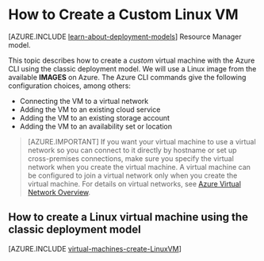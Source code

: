 <properties
	pageTitle="Create a Linux VM | Microsoft Azure"
	description="Learn how to create a custom virtual machine with the classic deployment model running the Linux operating system."
	services="virtual-machines-linux"
	documentationCenter=""
	authors="iainfoulds"
	manager="timlt"
	editor="tysonn"
	tags="azure-service-management"/>

<tags
	ms.service="virtual-machines-linux"
	ms.workload="infrastructure-services"
	ms.tgt_pltfrm="vm-linux"
	ms.devlang="na"
	ms.topic="article"
	ms.date="03/28/2016"
	ms.author="iainfou"/>

# How to Create a Custom Linux VM

[AZURE.INCLUDE [learn-about-deployment-models](../../includes/learn-about-deployment-models-classic-include.md)] Resource Manager model.

This topic describes how to create a *custom* virtual machine with the Azure CLI using the classic deployment model. We will use a Linux image from the available **IMAGES** on Azure. The Azure CLI commands give the following configuration choices, among others:

- Connecting the VM to a virtual network
- Adding the VM to an existing cloud service
- Adding the VM to an existing storage account
- Adding the VM to an availability set or location

> [AZURE.IMPORTANT] If you want your virtual machine to use a virtual network so you can connect to it directly by hostname or set up cross-premises connections, make sure you specify the virtual network when you create the virtual machine. A virtual machine can be configured to join a virtual network only when you create the virtual machine. For details on virtual networks, see [Azure Virtual Network Overview](http://go.microsoft.com/fwlink/p/?LinkID=294063).


## How to create a Linux virtual machine using the classic deployment model

[AZURE.INCLUDE [virtual-machines-create-LinuxVM](../../includes/virtual-machines-create-linuxvm.md)]
